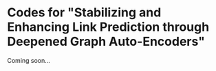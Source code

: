 # Codes for "Stabilizing and Enhancing Link Prediction through Deepened Graph Auto-Encoders"

Coming soon...